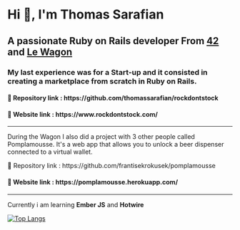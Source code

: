 <h1>Hi 👋, I'm Thomas Sarafian</h1>

<h2>A passionate Ruby on Rails developer From <a href="https://42.fr/">42</a> and <a href="https://www.lewagon.com/fr/web-development-course/full-time">Le Wagon</a></h2>

<h3>My last experience was for a Start-up and it consisted in creating a marketplace from scratch in Ruby on Rails.</h3>
<h4>🔗 Repository link : https://github.com/thomassarafian/rockdontstock</h4>
<h4>🔗 Website link : https://www.rockdontstock.com/ </h4>

<hr>
<p>During the Wagon I also did a project with 3 other people called Pomplamousse. It's a web app that allows you to unlock a beer dispenser connected to a virtual wallet.</p>
<p>🔗 Repository link : https://github.com/frantisekrokusek/pomplamousse </p>
<h4>🔗 Website link : https://pomplamousse.herokuapp.com/ </h4>

<hr>
<p>Currently i am learning <strong>Ember JS</strong> and <strong>Hotwire</strong></p>

[![Top Langs](https://github-readme-stats.vercel.app/api/top-langs/?username=thomassarafian&layout=compact)](https://github.com/anuraghazra/github-readme-stats)

